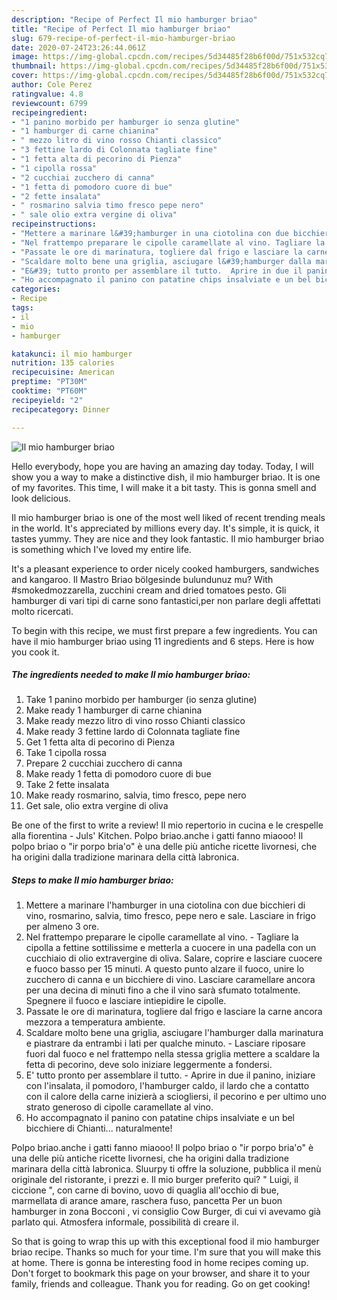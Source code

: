```yaml
---
description: "Recipe of Perfect Il mio hamburger briao"
title: "Recipe of Perfect Il mio hamburger briao"
slug: 679-recipe-of-perfect-il-mio-hamburger-briao
date: 2020-07-24T23:26:44.061Z
image: https://img-global.cpcdn.com/recipes/5d34485f28b6f00d/751x532cq70/il-mio-hamburger-briao-recipe-main-photo.jpg
thumbnail: https://img-global.cpcdn.com/recipes/5d34485f28b6f00d/751x532cq70/il-mio-hamburger-briao-recipe-main-photo.jpg
cover: https://img-global.cpcdn.com/recipes/5d34485f28b6f00d/751x532cq70/il-mio-hamburger-briao-recipe-main-photo.jpg
author: Cole Perez
ratingvalue: 4.8
reviewcount: 6799
recipeingredient:
- "1 panino morbido per hamburger io senza glutine"
- "1 hamburger di carne chianina"
- " mezzo litro di vino rosso Chianti classico"
- "3 fettine lardo di Colonnata tagliate fine"
- "1 fetta alta di pecorino di Pienza"
- "1 cipolla rossa"
- "2 cucchiai zucchero di canna"
- "1 fetta di pomodoro cuore di bue"
- "2 fette insalata"
- " rosmarino salvia timo fresco pepe nero"
- " sale olio extra vergine di oliva"
recipeinstructions:
- "Mettere a marinare l&#39;hamburger in una ciotolina con due bicchieri di vino, rosmarino, salvia, timo fresco, pepe nero e sale. Lasciare in frigo per almeno 3 ore."
- "Nel frattempo preparare le cipolle caramellate al vino. Tagliare la cipolla a fettine sottilissime e metterla a cuocere in una padella con un cucchiaio di olio extravergine di oliva. Salare, coprire e lasciare cuocere e fuoco basso per 15 minuti. A questo punto alzare il fuoco, unire lo zucchero di canna e un bicchiere di vino. Lasciare caramellare ancora per una decina di minuti fino a che il vino sarà sfumato totalmente. Spegnere il fuoco e lasciare intiepidire le cipolle."
- "Passate le ore di marinatura, togliere dal frigo e lasciare la carne ancora mezzora a temperatura ambiente."
- "Scaldare molto bene una griglia, asciugare l&#39;hamburger dalla marinatura e piastrare da entrambi i lati per qualche minuto. Lasciare riposare fuori dal fuoco e nel frattempo nella stessa griglia mettere a scaldare la fetta di pecorino, deve solo iniziare leggermente a fondersi."
- "E&#39; tutto pronto per assemblare il tutto.  Aprire in due il panino, iniziare con l&#39;insalata, il pomodoro, l&#39;hamburger caldo, il lardo che a contatto con il calore della carne inizierà a sciogliersi, il pecorino e per ultimo uno strato generoso di cipolle caramellate al vino."
- "Ho accompagnato il panino con patatine chips insalviate e un bel bicchiere di Chianti... naturalmente!"
categories:
- Recipe
tags:
- il
- mio
- hamburger

katakunci: il mio hamburger 
nutrition: 135 calories
recipecuisine: American
preptime: "PT30M"
cooktime: "PT60M"
recipeyield: "2"
recipecategory: Dinner

---
```



![Il mio hamburger briao](https://img-global.cpcdn.com/recipes/5d34485f28b6f00d/751x532cq70/il-mio-hamburger-briao-recipe-main-photo.jpg)

Hello everybody, hope you are having an amazing day today. Today, I will show you a way to make a distinctive dish, il mio hamburger briao. It is one of my favorites. This time, I will make it a bit tasty. This is gonna smell and look delicious.

Il mio hamburger briao is one of the most well liked of recent trending meals in the world. It's appreciated by millions every day. It's simple, it is quick, it tastes yummy. They are nice and they look fantastic. Il mio hamburger briao is something which I've loved my entire life.

It&#39;s a pleasant experience to order nicely cooked hamburgers, sandwiches and kangaroo. Il Mastro Briao bölgesinde bulundunuz mu? With #smokedmozzarella, zucchini cream and dried tomatoes pesto. Gli hamburger di vari tipi di carne sono fantastici,per non parlare degli affettati molto ricercati.


To begin with this recipe, we must first prepare a few ingredients. You can have il mio hamburger briao using 11 ingredients and 6 steps. Here is how you cook it.

<!--inarticleads1-->

##### The ingredients needed to make Il mio hamburger briao:

1. Take 1 panino morbido per hamburger (io senza glutine)
1. Make ready 1 hamburger di carne chianina
1. Make ready  mezzo litro di vino rosso Chianti classico
1. Make ready 3 fettine lardo di Colonnata tagliate fine
1. Get 1 fetta alta di pecorino di Pienza
1. Take 1 cipolla rossa
1. Prepare 2 cucchiai zucchero di canna
1. Make ready 1 fetta di pomodoro cuore di bue
1. Take 2 fette insalata
1. Make ready  rosmarino, salvia, timo fresco, pepe nero
1. Get  sale, olio extra vergine di oliva


Be one of the first to write a review! Il mio repertorio in cucina e le crespelle alla fiorentina - Juls&#39; Kitchen. Polpo briao.anche i gatti fanno miaooo! Il polpo briao o &#34;ir porpo bria&#39;o&#34; è una delle più antiche ricette livornesi, che ha origini dalla tradizione marinara della città labronica. 

<!--inarticleads2-->

##### Steps to make Il mio hamburger briao:

1. Mettere a marinare l&#39;hamburger in una ciotolina con due bicchieri di vino, rosmarino, salvia, timo fresco, pepe nero e sale. Lasciare in frigo per almeno 3 ore.
1. Nel frattempo preparare le cipolle caramellate al vino. - Tagliare la cipolla a fettine sottilissime e metterla a cuocere in una padella con un cucchiaio di olio extravergine di oliva. Salare, coprire e lasciare cuocere e fuoco basso per 15 minuti. A questo punto alzare il fuoco, unire lo zucchero di canna e un bicchiere di vino. Lasciare caramellare ancora per una decina di minuti fino a che il vino sarà sfumato totalmente. Spegnere il fuoco e lasciare intiepidire le cipolle.
1. Passate le ore di marinatura, togliere dal frigo e lasciare la carne ancora mezzora a temperatura ambiente.
1. Scaldare molto bene una griglia, asciugare l&#39;hamburger dalla marinatura e piastrare da entrambi i lati per qualche minuto. - Lasciare riposare fuori dal fuoco e nel frattempo nella stessa griglia mettere a scaldare la fetta di pecorino, deve solo iniziare leggermente a fondersi.
1. E&#39; tutto pronto per assemblare il tutto.  - Aprire in due il panino, iniziare con l&#39;insalata, il pomodoro, l&#39;hamburger caldo, il lardo che a contatto con il calore della carne inizierà a sciogliersi, il pecorino e per ultimo uno strato generoso di cipolle caramellate al vino.
1. Ho accompagnato il panino con patatine chips insalviate e un bel bicchiere di Chianti... naturalmente!


Polpo briao.anche i gatti fanno miaooo! Il polpo briao o &#34;ir porpo bria&#39;o&#34; è una delle più antiche ricette livornesi, che ha origini dalla tradizione marinara della città labronica. Sluurpy ti offre la soluzione, pubblica il menù originale del ristorante, i prezzi e. Il mio burger preferito qui? &#34; Luigi, il ciccione &#34;, con carne di bovino, uovo di quaglia all&#39;occhio di bue, marmellata di arance amare, raschera fuso, pancetta Per un buon hamburger in zona Bocconi , vi consiglio Cow Burger, di cui vi avevamo già parlato qui. Atmosfera informale, possibilità di creare il. 

So that is going to wrap this up with this exceptional food il mio hamburger briao recipe. Thanks so much for your time. I'm sure that you will make this at home. There is gonna be interesting food in home recipes coming up. Don't forget to bookmark this page on your browser, and share it to your family, friends and colleague. Thank you for reading. Go on get cooking!
